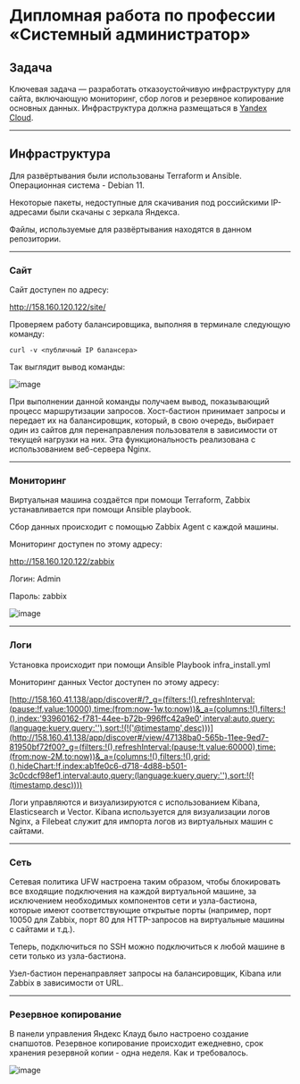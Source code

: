 #  Дипломная работа по профессии «Системный администратор»

## Задача
Ключевая задача — разработать отказоустойчивую инфраструктуру для сайта, включающую мониторинг, сбор логов и резервное копирование основных данных. Инфраструктура должна размещаться в [Yandex Cloud](https://cloud.yandex.com/).

---

## Инфраструктура
Для развёртывания были использованы Terraform и Ansible. Операционная система - Debian 11.

Некоторые пакеты, недоступные для скачивания под российскими IP-адресами были скачаны с зеркала Яндекса.

Файлы, используемые для развёртывания находятся в данном репозитории.

---

### Сайт
Сайт доступен по адресу:

http://158.160.120.122/site/

Проверяем работу балансировщика, выполняя в терминале следующую команду:

`curl -v <публичный IP балансера>`

Так выглядит вывод команды:

![image](https://github.com/GorkOrMork/netd/assets/109193124/9b6a6b15-1d1d-4413-b1fe-2d524fb8b0b5)


При выполнении данной команды получаем вывод, показывающий процесс маршрутизации запросов. Хост-бастион принимает запросы и передает их на балансировщик, который, в свою очередь, выбирает один из сайтов для перенаправления пользователя в зависимости от текущей нагрузки на них. Эта функциональность реализована с использованием веб-сервера Nginx.

---

### Мониторинг
Виртуальная машина создаётся при помощи Terraform, Zabbix устанавливается при помощи Ansible playbook.

Сбор данных происходит с помощью Zabbix Agent с каждой машины.

Мониторинг доступен по этому адресу:

http://158.160.120.122/zabbix

Логин: Admin

Пароль: zabbix

![image](https://github.com/GorkOrMork/netd/assets/109193124/45f06199-9071-4744-9355-6cc6c46fa489)


---

### Логи
Установка происходит при помощи Ansible Playbook infra_install.yml

Мониторинг данных Vector доступен по этому адресу:

[http://158.160.41.138/app/discover#/?_g=(filters:!(),refreshInterval:(pause:!f,value:10000),time:(from:now-1w,to:now))&_a=(columns:!(),filters:!(),index:'93960162-f781-44ee-b72b-996ffc42a9e0',interval:auto,query:(language:kuery,query:''),sort:!(!('@timestamp',desc)))](http://158.160.41.138/app/discover#/view/47138ba0-565b-11ee-9ed7-81950bf72f00?_g=(filters:!(),refreshInterval:(pause:!t,value:60000),time:(from:now-2M,to:now))&_a=(columns:!(),filters:!(),grid:(),hideChart:!f,index:ab1fe0c6-d718-4d88-b501-3c0cdcf98ef1,interval:auto,query:(language:kuery,query:''),sort:!(!(timestamp,desc))))

Логи управляются и визуализируются с использованием Kibana, Elasticsearch и Vector. Kibana используется для визуализации логов Nginx, а Filebeat служит для импорта логов из виртуальных машин с сайтами.

---

### Сеть
Сетевая политика UFW настроена таким образом, чтобы блокировать все входящие подключения на каждой виртуальной машине, за исключением необходимых компонентов сети и узла-бастиона, которые имеют соответствующие открытые порты (например, порт 10050 для Zabbix, порт 80 для HTTP-запросов на виртуальные машины с сайтами и т.д.).

Теперь, подключиться по SSH можно подключиться к любой машине в сети только из узла-бастиона.

Узел-бастион перенаправляет запросы на балансировщик, Kibana или Zabbix в зависимости от URL.

---

### Резервное копирование
В панели управления Яндекс Клауд было настроено создание снапшотов. Резервное копирование происходит ежедневно, срок хранения резервной копии - одна неделя. Как и требовалось.

![image](https://github.com/GorkOrMork/netd/assets/109193124/ddd96ace-2a1c-4d65-b8b5-a861b245bfba)

